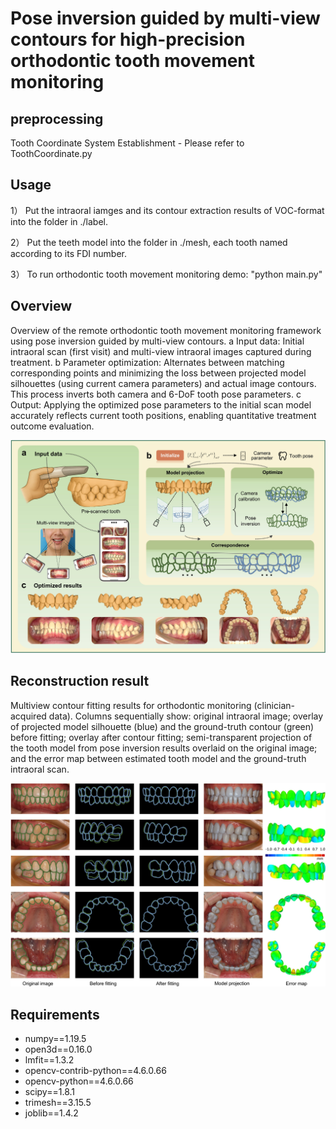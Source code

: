 # Pose inversion guided by multi-view contours for high-precision orthodontic tooth movement monitoring

## preprocessing
Tooth Coordinate System Establishment - Please refer to ToothCoordinate.py

## Usage
1） Put the intraoral iamges and its contour extraction results of VOC-format into the folder in ./label.

2） Put the teeth model into the folder in ./mesh,  each tooth named according to its FDI number.

3） To run orthodontic tooth movement monitoring demo: "python main.py"

## Overview
Overview of the remote orthodontic tooth movement monitoring framework using pose inversion guided by multi-view contours. a Input data: Initial intraoral scan (first visit) and multi-view intraoral images captured during treatment. b Parameter optimization: Alternates between matching corresponding points and minimizing the loss between projected model silhouettes (using current camera parameters) and actual image contours. This process inverts both camera and 6-DoF tooth pose parameters. c Output: Applying the optimized pose parameters to the initial scan model accurately reflects current tooth positions, enabling quantitative treatment outcome evaluation.
<p align="center">
    <img src=".\log\assets\teeth_movement_monitoring_framework.jpg" alt="teeth monitoring framework" width="800"/>
</p>

## Reconstruction result
Multiview contour fitting results for orthodontic monitoring (clinician-acquired data). Columns sequentially show: original intraoral image; overlay of projected model silhouette (blue) and the ground-truth contour (green) before fitting; overlay after contour fitting; semi-transparent projection of the tooth model from pose inversion results overlaid on the original image; and the error map between estimated tooth model and the ground-truth intraoral scan.
<p align="center">
    <img src=".\log\assets\monitoring_results.jpg" alt="teeth monitoring results" width="800"/>
</p>


## Requirements
- numpy==1.19.5
- open3d==0.16.0
- lmfit==1.3.2
- opencv-contrib-python==4.6.0.66
- opencv-python==4.6.0.66
- scipy==1.8.1
- trimesh==3.15.5
- joblib==1.4.2
